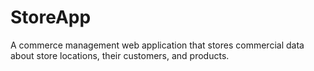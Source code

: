 # StoreApp
A commerce management web application that stores commercial data about store locations, their customers, and products.  
